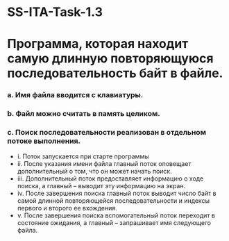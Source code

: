 # SS-ITA-Task-1.3
# Программа, которая находит самую длинную повторяющуюся последовательность байт в файле. 
### a.	Имя файла вводится с клавиатуры.
### b.	Файл можно считать в память целиком.
### c.	Поиск последовательности реализован в отдельном потоке выполнения.
* i.	Поток запускается при старте программы
* ii.	После указания имени файла главный поток оповещает дополнительный о том, что он может начать поиск.
* iii.	Дополнительный поток предоставляет информацию о ходе поиска, а главный – выводит эту информацию на экран.
* iv.	После завершения поиска главный поток выводит число байт в самой длинной повторяющейся последовательности и индексы первого и второго ее вхождения.
* v.	После завершения поиска вспомогательный поток переходит в состояние ожидания, а главный – запрашивает имя следующего файла.